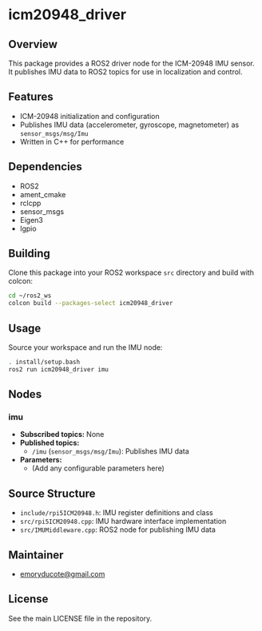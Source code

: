 # icm20948_driver

## Overview
This package provides a ROS2 driver node for the ICM-20948 IMU sensor. It publishes IMU data to ROS2 topics for use in localization and control.

## Features
- ICM-20948 initialization and configuration
- Publishes IMU data (accelerometer, gyroscope, magnetometer) as `sensor_msgs/msg/Imu`
- Written in C++ for performance

## Dependencies
- ROS2 
- ament_cmake
- rclcpp
- sensor_msgs
- Eigen3
- lgpio

## Building
Clone this package into your ROS2 workspace `src` directory and build with colcon:

```bash
cd ~/ros2_ws
colcon build --packages-select icm20948_driver
```

## Usage
Source your workspace and run the IMU node:

```bash
. install/setup.bash
ros2 run icm20948_driver imu
```

## Nodes
### imu
- **Subscribed topics:** None
- **Published topics:**
  - `/imu` (`sensor_msgs/msg/Imu`): Publishes IMU data
- **Parameters:**
  - (Add any configurable parameters here)

## Source Structure
- `include/rpi5ICM20948.h`: IMU register definitions and class
- `src/rpi5ICM20948.cpp`: IMU hardware interface implementation
- `src/IMUMiddleware.cpp`: ROS2 node for publishing IMU data

## Maintainer
- emoryducote@gmail.com

## License
See the main LICENSE file in the repository.
